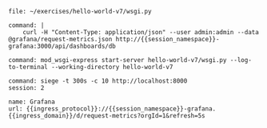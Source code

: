 ```editor:open-file
file: ~/exercises/hello-world-v7/wsgi.py
```

```terminal:execute
command: |
    curl -H "Content-Type: application/json" --user admin:admin --data @grafana/request-metrics.json http://{{session_namespace}}-grafana:3000/api/dashboards/db
```

```terminal:execute
command: mod_wsgi-express start-server hello-world-v7/wsgi.py --log-to-terminal --working-directory hello-world-v7
```

```terminal:execute
command: siege -t 300s -c 10 http://localhost:8000
session: 2
```

```dashboard:reload-dashboard
name: Grafana
url: {{ingress_protocol}}://{{session_namespace}}-grafana.{{ingress_domain}}/d/request-metrics?orgId=1&refresh=5s
```

```terminal:interrupt-all
```
